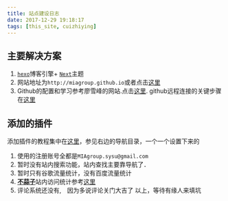 ```yaml
---
title: 站点建设日志
date: 2017-12-29 19:18:17
tags: [this_site, cuizhiying]
---
```

## 主要解决方案
1. [`hexo`](https://hexo.io/zh-cn/index.html)博客引擎+ [`Next`](http://theme-next.iissnan.com/)主题
2. 网站地址为`http://miagroup.github.io`或者点击[这里](http://miagroup.github.io)
3. Github的配置和学习参考廖雪峰的网站.点击[这里](https://www.liaoxuefeng.com/wiki/0013739516305929606dd18361248578c67b8067c8c017b000). github远程连接的关键步骤在[这里](https://www.liaoxuefeng.com/wiki/0013739516305929606dd18361248578c67b8067c8c017b000/001374385852170d9c7adf13c30429b9660d0eb689dd43a000)

## 添加的插件
添加插件的教程集中在[这里](https://github.com/iissnan/hexo-theme-next/wiki/Swiftype%E7%AB%99%E5%86%85%E6%90%9C%E7%B4%A2)，参见右边的导航目录，一个一个设置下来的
1. 使用的注册账号全都是`MIAgroup.sysu@gmail.com`
2. 暂时没有站内搜索功能，站内查找主要靠导航了．
3. 暂时只有谷歌流量统计，没有百度流量统计　　
4. [**不蒜子**](http://ibruce.info/2015/04/04/busuanzi/)站内访问统计参考[这里](https://zhiho.github.io/2015/09/29/hexo-next/)
5. 评论系统还没有,　因为多说评论关门大吉了
以上，等待有缘人来填坑
